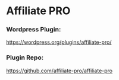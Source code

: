 # Affiliate PRO

### Wordpress Plugin:
https://wordpress.org/plugins/affiliate-pro/

### Plugin Repo:
https://github.com/affiliate-pro/affiliate-pro
